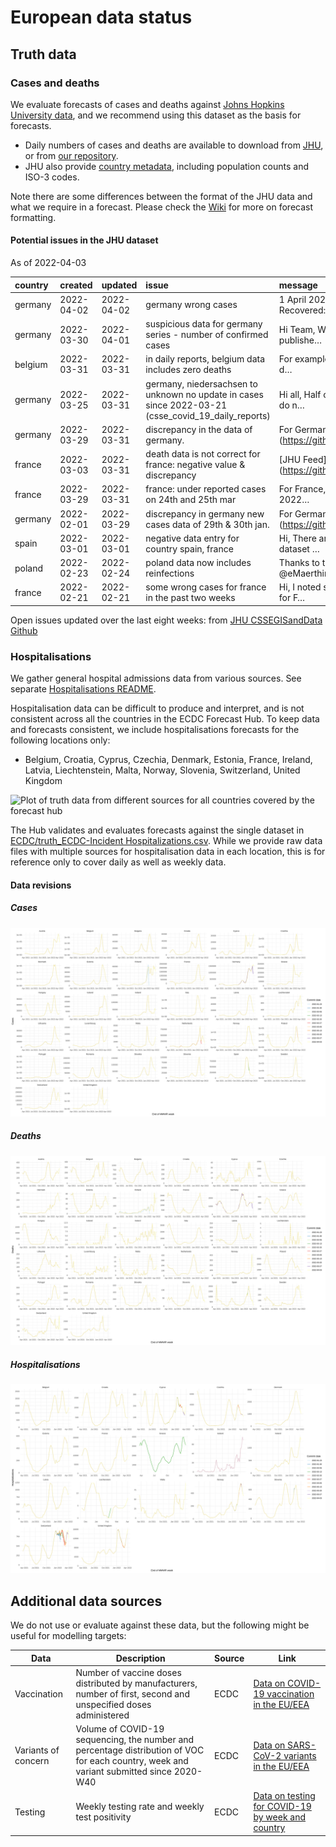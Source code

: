 European data status
================

## Truth data

### Cases and deaths

We evaluate forecasts of cases and deaths against [Johns Hopkins
University data](https://github.com/CSSEGISandData/COVID-19), and we
recommend using this dataset as the basis for forecasts.

  - Daily numbers of cases and deaths are available to download from
    [JHU](https://github.com/CSSEGISandData/COVID-19/tree/master/csse_covid_19_data/csse_covid_19_time_series),
    or from [our
    repository](https://github.com/epiforecasts/covid19-forecast-hub-europe/data-truth).
  - JHU also provide [country
    metadata](https://github.com/CSSEGISandData/COVID-19/blob/master/csse_covid_19_data/UID_ISO_FIPS_LookUp_Table.csv),
    including population counts and ISO-3 codes.

Note there are some differences between the format of the JHU data and
what we require in a forecast. Please check the
[Wiki](https://github.com/epiforecasts/covid19-forecast-hub-europe/wiki/Targets-and-horizons#truth-data)
for more on forecast formatting.

#### Potential issues in the JHU dataset

As of 2022-04-03

| country | created    | updated    | issue                                                                                                   | message                                                 | url                                                      |
| :------ | :--------- | :--------- | :------------------------------------------------------------------------------------------------------ | :------------------------------------------------------ | :------------------------------------------------------- |
| germany | 2022-04-02 | 2022-04-02 | germany wrong cases                                                                                     | 1 April 2022: Positive:+252,530 Recovered:+207,100…     | <https://github.com/CSSEGISandData/COVID-19/issues/5590> |
| germany | 2022-03-30 | 2022-04-01 | suspicious data for germany series - number of confirmed cases                                          | Hi Team, We have observed that the value publishe…      | <https://github.com/CSSEGISandData/COVID-19/issues/5570> |
| belgium | 2022-03-31 | 2022-03-31 | in daily reports, belgium data includes zero deaths                                                     | For example, this is the entirety of the Belgium d…     | <https://github.com/CSSEGISandData/COVID-19/issues/5580> |
| germany | 2022-03-25 | 2022-03-31 | germany, niedersachsen to unknown no update in cases since 2022-03-21 (csse\_covid\_19\_daily\_reports) | Hi all, Half of the German states (+Unknown) do n…      | <https://github.com/CSSEGISandData/COVID-19/issues/5556> |
| germany | 2022-03-29 | 2022-03-31 | discrepancy in the data of germany.                                                                     | For Germany, As per the \[JHU\](<https://github.com/C>… | <https://github.com/CSSEGISandData/COVID-19/issues/5566> |
| france  | 2022-03-03 | 2022-03-31 | death data is not correct for france: negative value & discrepancy                                      | \[JHU Feed\](<https://github.com/CSSEGISandData/COVID>… | <https://github.com/CSSEGISandData/COVID-19/issues/5489> |
| france  | 2022-03-29 | 2022-03-31 | france: under reported cases on 24th and 25th mar                                                       | For France, daily cases on the dates Mar 24th 2022…     | <https://github.com/CSSEGISandData/COVID-19/issues/5567> |
| germany | 2022-02-01 | 2022-03-29 | discrepancy in germany new cases data of 29th & 30th jan.                                               | For Germany, As per the \[feed\](<https://github.com/>… | <https://github.com/CSSEGISandData/COVID-19/issues/5324> |
| spain   | 2022-03-01 | 2022-03-01 | negative data entry for country spain, france                                                           | Hi, There are many negative entries on a dataset …      | <https://github.com/CSSEGISandData/COVID-19/issues/5480> |
| poland  | 2022-02-23 | 2022-02-24 | poland data now includes reinfections                                                                   | Thanks to the help of @jbracher and @eMaerthin, we…     | <https://github.com/CSSEGISandData/COVID-19/issues/5456> |
| france  | 2022-02-21 | 2022-02-21 | some wrong cases for france in the past two weeks                                                       | Hi, I noted some mistakes in the daily cases for F…     | <https://github.com/CSSEGISandData/COVID-19/issues/5433> |

Open issues updated over the last eight weeks: from [JHU CSSEGISandData
Github](https://github.com/CSSEGISandData/COVID-19/)

### Hospitalisations

We gather general hospital admissions data from various sources. See
separate [Hospitalisations
README](https://github.com/epiforecasts/covid19-forecast-hub-europe/tree/main/code/auto_download/hospitalisations#readme).

Hospitalisation data can be difficult to produce and interpret, and is
not consistent across all the countries in the ECDC Forecast Hub. To
keep data and forecasts consistent, we include hospitalisations
forecasts for the following locations only:

  - Belgium, Croatia, Cyprus, Czechia, Denmark, Estonia, France,
    Ireland, Latvia, Liechtenstein, Malta, Norway, Slovenia,
    Switzerland, United Kingdom

![Plot of truth data from different sources for all countries covered by
the forecast hub](plots/hospitalisations.svg)

The Hub validates and evaluates forecasts against the single dataset in
[ECDC/truth\_ECDC-Incident
Hospitalizations.csv](ECDC/truth_ECDC-Incident%20Hospitalizations.csv).
While we provide raw data files with multiple sources for
hospitalisation data in each location, this is for reference only to
cover daily as well as weekly data.

#### Data revisions

##### Cases

![Plot of revisions in case data](plots/revisions-Cases.svg)

##### Deaths

![Plot of revisions in case data](plots/revisions-Deaths.svg)

##### Hospitalisations

![Plot of revisions in case data](plots/revisions-Hospitalizations.svg)

## Additional data sources

We do not use or evaluate against these data, but the following might be
useful for modelling targets:

| Data                | Description                                                                                                                              | Source | Link                                                                                                                            |
| ------------------- | ---------------------------------------------------------------------------------------------------------------------------------------- | ------ | ------------------------------------------------------------------------------------------------------------------------------- |
| Vaccination         | Number of vaccine doses distributed by manufacturers, number of first, second and unspecified doses administered                         | ECDC   | [Data on COVID-19 vaccination in the EU/EEA](https://www.ecdc.europa.eu/en/publications-data/data-covid-19-vaccination-eu-eea)  |
| Variants of concern | Volume of COVID-19 sequencing, the number and percentage distribution of VOC for each country, week and variant submitted since 2020-W40 | ECDC   | [Data on SARS-CoV-2 variants in the EU/EEA](https://www.ecdc.europa.eu/en/publications-data/data-virus-variants-covid-19-eueea) |
| Testing             | Weekly testing rate and weekly test positivity                                                                                           | ECDC   | [Data on testing for COVID-19 by week and country](https://www.ecdc.europa.eu/en/publications-data/covid-19-testing)            |

